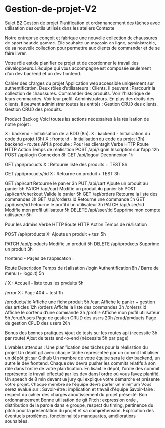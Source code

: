 # Gestion-de-projet-V2

Sujet B2 Gestion de projet
Planification et ordonnancement des tâches avec utilisation des outils utilisés dans les ateliers
Contexte

Notre entreprise conçoit et fabrique une nouvelle collection de chaussures de sport haut de gamme. Elle souhaite un magasin en ligne, administrable, de sa nouvelle collection pour permettre aux clients de commander et de se faire livrer.

Votre rôle est de planifier ce projet et de coordonner le travail des développeurs. L’équipe qui vous accompagne est composée seulement d’un dev backend et un dev frontend.

Cahier des charges du projet
 Application web accessible uniquement sur authentification.
Deux rôles d'utilisateurs :
Clients. Il peuvent :
Parcourir la collection de chaussures.
Commander des produits.
Voir l'historique de leurs commandes.
Voir leur profil.
Administrateurs. En plus des droits des clients, il peuvent administrer toutes les entités :
Gestion CRUD des clients.
Gestion CRUD des produits.

Product Backlog
Voici toutes les actions nécessaires à la réalisation de notre projet :

X : backend - Initialisation de la BDD (8h).
X : backend - Initialisation du code du projet (3h)
X : frontend - Initialisation du code du projet (3h)
backend - routes API à produire :
Pour les clientsgit
Verbe HTTP
Route HTTP
Action
Temps de réalisation
POST
/api/signin
Inscription sur l’app
12h
POST
/api/login
Connexion
8h
GET
/api/logout
Déconnexion
1h

GET
/api/products
X : Retourne liste des produits + TEST
8h

GET
/api/products/:id
X : Retourne un produit + TEST
3h

GET
/api/cart
Retourne le panier
3h
PUT
/api/cart
Ajoute un produit au panier
5h
PATCH
/api/cart
Modifie un produit du panier
5h
POST
/api/cart/checkout
Valide le panier
5h
GET
/api/orders
Retourne la liste des commandes
3h
GET
/api/orders/:id
Retourne une commande
5h
GET
/api/user/:id
Retourne le profil d’un utilisateur
3h
PATCH
/api/user/:id
Modifie mon profil utilisateur
5h
DELETE
/api/user/:id
Supprime mon compte utilisateur
5h


Pour les admins
Verbe HTTP
Route HTTP
Action
Temps de réalisation

POST
/api/products
X: Ajoute un produit + test
5h

PATCH
/api/products
Modifie un produit
5h
DELETE
/api/products
Supprime un produit
3h



frontend - Pages de l’application :

Route
Description
Temps de réalisation
/login
Authentification
8h
/
Barre de menu (+ logout)
5h

/
X : Accueil - liste tous les produits
5h

/error
X : Page 404 + test
1h

/products/:id
Affiche une fiche produit
5h
/cart
Affiche le panier + gestion des articles
12h
/orders
Affiche la liste des commandes
3h
/orders/:id
Affiche le contenu d’une commande
3h
/profile
Affiche mon profil utilisateur
5h
/crud/users
Page de gestion CRUD des users
20h
/crud/products
Page de gestion CRUD des users
20h



Bonus des bonnes pratiques
Ajout de tests sur les routes api (nécessite 3h par route)
Ajout de tests end-to-end (nécessite 5h par page)


Livrables attendus :
Une planification des tâches pour la réalisation du projet
Un dépôt git avec chaque tâche représentée par un commit
Initialiser un dépôt git sur Github
Un membre de votre équipe sera le dev backend, un autre le dev frontend. Chaque dev devra pusher les commits relatifs à son rôle dans l’ordre de votre planification. En lisant le dépôt, l’ordre des commit représente le travail effectué par les dev dans l’ordre où vous l’avez planifié.
Un speach de 8 min devant un jury qui explique votre démarche et présente votre projet.
Chaque membre de l’équipe devra parler un minimum
Vous serez évalué sur :
Savoir-être : implication et travail d'équipe
Savoir-faire :
respect du cahier des charges
aboutissement du projet présenté.
Bon ordonnancement
Bonne utilisation de git
Pitch : expression orale , distribution de la parole dans le groupe, respect du timing, pertinence du pitch pour la présentation du projet et sa compréhension.
Explication des éventuels problèmes, fonctionnalités manquantes, améliorations souhaitées.
